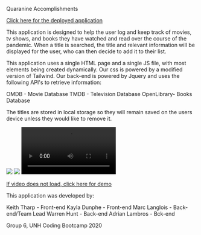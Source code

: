 Quaranine Accomplishments

<a href="https://mlanglois333.github.io/Quarantine-Accomplishments/"> Click here for the deployed application </a>

This application is designed to help the user log and keep track of movies, tv shows, and books
they have watched and read over the course of the pandemic. When a title is searched, the 
title and relevant information will be displayed for the user, who can then decide to add 
it to their list.

This application uses a single HTML page and a single JS file, with most elements being created dynamically. Our css is powered by a modified version of Tailwind. Our back-end is powered by Jquery and uses the following API's to retrieve information:

OMDB - Movie Database
TMDB - Television Database
OpenLibrary- Books Database

The titles are stored in local storage so they will remain saved on the users device unless they would like to remove it.

<img src="Assets/readme1.png">
<img src="Assets/readme2.png">

<video src ="Assets/Quarantine-Accomplishments.webm" controls width="250">
</video>

<a href="Assets/Quarantine-Accomplishments.webm">If video does not load, click here for demo</a>

This application was developed by:

Keith Tharp - Front-end
Kayla Dunphe - Front-end
Marc Langlois - Back-end/Team Lead
Warren Hunt - Back-end
Adrian Lambros - Bck-end

Group 6, UNH Coding Bootcamp 2020

